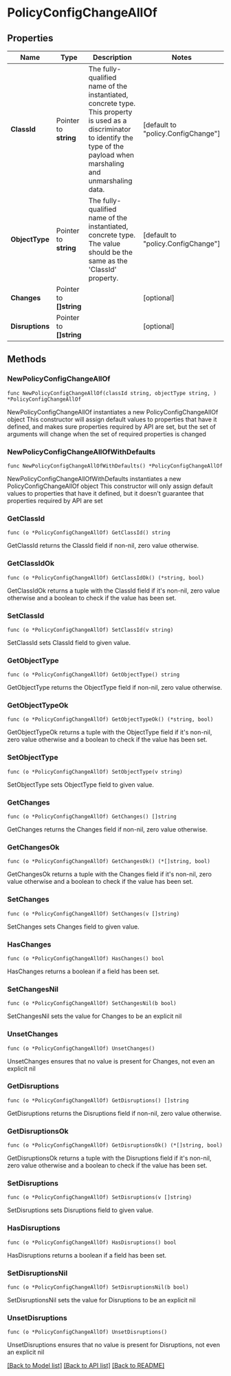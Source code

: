 # PolicyConfigChangeAllOf

## Properties

Name | Type | Description | Notes
------------ | ------------- | ------------- | -------------
**ClassId** | Pointer to **string** | The fully-qualified name of the instantiated, concrete type. This property is used as a discriminator to identify the type of the payload when marshaling and unmarshaling data. | [default to "policy.ConfigChange"]
**ObjectType** | Pointer to **string** | The fully-qualified name of the instantiated, concrete type. The value should be the same as the &#39;ClassId&#39; property. | [default to "policy.ConfigChange"]
**Changes** | Pointer to **[]string** |  | [optional] 
**Disruptions** | Pointer to **[]string** |  | [optional] 

## Methods

### NewPolicyConfigChangeAllOf

`func NewPolicyConfigChangeAllOf(classId string, objectType string, ) *PolicyConfigChangeAllOf`

NewPolicyConfigChangeAllOf instantiates a new PolicyConfigChangeAllOf object
This constructor will assign default values to properties that have it defined,
and makes sure properties required by API are set, but the set of arguments
will change when the set of required properties is changed

### NewPolicyConfigChangeAllOfWithDefaults

`func NewPolicyConfigChangeAllOfWithDefaults() *PolicyConfigChangeAllOf`

NewPolicyConfigChangeAllOfWithDefaults instantiates a new PolicyConfigChangeAllOf object
This constructor will only assign default values to properties that have it defined,
but it doesn't guarantee that properties required by API are set

### GetClassId

`func (o *PolicyConfigChangeAllOf) GetClassId() string`

GetClassId returns the ClassId field if non-nil, zero value otherwise.

### GetClassIdOk

`func (o *PolicyConfigChangeAllOf) GetClassIdOk() (*string, bool)`

GetClassIdOk returns a tuple with the ClassId field if it's non-nil, zero value otherwise
and a boolean to check if the value has been set.

### SetClassId

`func (o *PolicyConfigChangeAllOf) SetClassId(v string)`

SetClassId sets ClassId field to given value.


### GetObjectType

`func (o *PolicyConfigChangeAllOf) GetObjectType() string`

GetObjectType returns the ObjectType field if non-nil, zero value otherwise.

### GetObjectTypeOk

`func (o *PolicyConfigChangeAllOf) GetObjectTypeOk() (*string, bool)`

GetObjectTypeOk returns a tuple with the ObjectType field if it's non-nil, zero value otherwise
and a boolean to check if the value has been set.

### SetObjectType

`func (o *PolicyConfigChangeAllOf) SetObjectType(v string)`

SetObjectType sets ObjectType field to given value.


### GetChanges

`func (o *PolicyConfigChangeAllOf) GetChanges() []string`

GetChanges returns the Changes field if non-nil, zero value otherwise.

### GetChangesOk

`func (o *PolicyConfigChangeAllOf) GetChangesOk() (*[]string, bool)`

GetChangesOk returns a tuple with the Changes field if it's non-nil, zero value otherwise
and a boolean to check if the value has been set.

### SetChanges

`func (o *PolicyConfigChangeAllOf) SetChanges(v []string)`

SetChanges sets Changes field to given value.

### HasChanges

`func (o *PolicyConfigChangeAllOf) HasChanges() bool`

HasChanges returns a boolean if a field has been set.

### SetChangesNil

`func (o *PolicyConfigChangeAllOf) SetChangesNil(b bool)`

 SetChangesNil sets the value for Changes to be an explicit nil

### UnsetChanges
`func (o *PolicyConfigChangeAllOf) UnsetChanges()`

UnsetChanges ensures that no value is present for Changes, not even an explicit nil
### GetDisruptions

`func (o *PolicyConfigChangeAllOf) GetDisruptions() []string`

GetDisruptions returns the Disruptions field if non-nil, zero value otherwise.

### GetDisruptionsOk

`func (o *PolicyConfigChangeAllOf) GetDisruptionsOk() (*[]string, bool)`

GetDisruptionsOk returns a tuple with the Disruptions field if it's non-nil, zero value otherwise
and a boolean to check if the value has been set.

### SetDisruptions

`func (o *PolicyConfigChangeAllOf) SetDisruptions(v []string)`

SetDisruptions sets Disruptions field to given value.

### HasDisruptions

`func (o *PolicyConfigChangeAllOf) HasDisruptions() bool`

HasDisruptions returns a boolean if a field has been set.

### SetDisruptionsNil

`func (o *PolicyConfigChangeAllOf) SetDisruptionsNil(b bool)`

 SetDisruptionsNil sets the value for Disruptions to be an explicit nil

### UnsetDisruptions
`func (o *PolicyConfigChangeAllOf) UnsetDisruptions()`

UnsetDisruptions ensures that no value is present for Disruptions, not even an explicit nil

[[Back to Model list]](../README.md#documentation-for-models) [[Back to API list]](../README.md#documentation-for-api-endpoints) [[Back to README]](../README.md)


